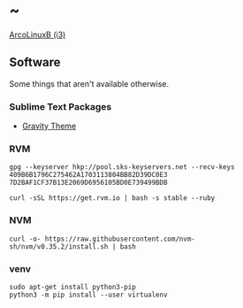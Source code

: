 # ~

[ArcoLinuxB (i3)](https://arcolinux.info/download/)


## Software

Some things that aren't available otherwise.

### Sublime Text Packages

* [Gravity Theme](https://packagecontrol.io/packages/Theme%20-%20Gravity)


### RVM

```
gpg --keyserver hkp://pool.sks-keyservers.net --recv-keys 409B6B1796C275462A1703113804BB82D39DC0E3 7D2BAF1CF37B13E2069D6956105BD0E739499BDB

curl -sSL https://get.rvm.io | bash -s stable --ruby
```

### NVM

```
curl -o- https://raw.githubusercontent.com/nvm-sh/nvm/v0.35.2/install.sh | bash
```

### venv

```
sudo apt-get install python3-pip
python3 -m pip install --user virtualenv
```
